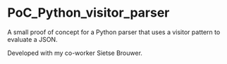 # PoC_Python_visitor_parser
A small proof of concept for a Python parser that uses a visitor pattern to evaluate a JSON.

Developed with my co-worker Sietse Brouwer.
